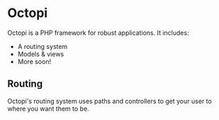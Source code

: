 # Octopi
Octopi is a PHP framework for robust applications.  It includes:

- A routing system
- Models & views
- More soon!

## Routing
Octopi's routing system uses paths and controllers to get your user to where you want them to be.

```
```
